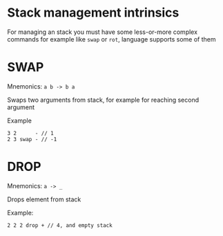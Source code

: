 # Stack management intrinsics

For managing an stack you must have some less-or-more complex commands for example like `swap` or `rot`, language supports some of them


# SWAP
Mnemonics: `a b -> b a`

Swaps two arguments from stack, for example for reaching second argument

Example
```gofra
3 2      - // 1
2 3 swap - // -1
```

# DROP
Mnemonics: `a -> _`

Drops element from stack

Example:
```gofra
2 2 2 drop + // 4, and empty stack
```